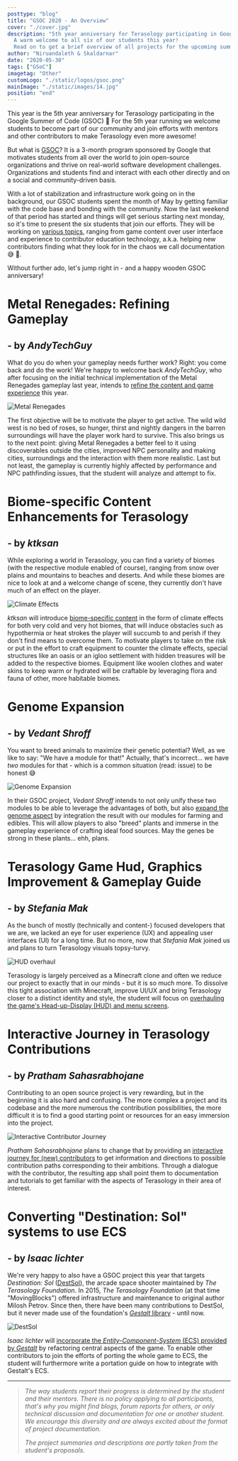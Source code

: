 ```yaml
---
posttype: "blog"
title: "GSOC 2020 - An Overview"
cover: "./cover.jpg"
description: "5th year anniversary for Terasology participating in Google Summer of Code 🎉 
  A warm welcome to all six of our students this year!
  Read on to get a brief overview of all projects for the upcoming summer."
author: "Niruandaleth & Skaldarnar"
date: "2020-05-30"
tags: ["GSoC"]
imagetag: "Other"
customLogo: "./static/logos/gsoc.png"
mainImage: "./static/images/14.jpg"
position: "end"
---
```


This year is the 5th year anniversary for Terasology participating in the Google Summer of Code (GSOC) 🎉
For the 5th year running we welcome students to become part of our community and join efforts with mentors and other contributors to make Terasology even more awesome!

But what is [GSOC]?
It is a 3-month program sponsored by Google that motivates students from all over the world to join open-source organizations and thrive on real-world software development challenges.
Organizations and students find and interact with each other directly and on a social and community-driven basis.

With a lot of stabilization and infrastructure work going on in the background, our GSOC students spent the month of May by getting familiar with the code base and bonding with the community.
Now the last weekend of that period has started and things will get serious starting next monday, so it's time to present the six students that join our efforts.
They will be working on [various topics](https://summerofcode.withgoogle.com/organizations/4775911326482432/), ranging from game content over user interface and experience to contributor education technology, a.k.a. helping new contributors finding what they look for in the chaos we call documentation 😅 🙈.

Without further ado, let's jump right in - and a happy wooden GSOC anniversary!

# Metal Renegades: Refining Gameplay
## - by _AndyTechGuy_

What do you do when your gameplay needs further work? Right: you come back and do the work!
We're happy to welcome back _AndyTechGuy_, who after focusing on the initial technical implementation of the Metal Renegades gameplay last year, intends to [refine the content and game experience] this year.

![Metal Renegades](mr_good-bad-gooey.jpg)

The first objective will be to motivate the player to get active.
The wild wild west is no bed of roses, so hunger, thirst and nightly dangers in the barren surroundings will have the player work hard to survive.
This also brings us to the next point: giving Metal Renegades a better feel to it using discoverables outside the cities, improved NPC personality and making cities, surroundings and the interaction with them more realistic.
Last but not least, the gameplay is currently highly affected by performance and NPC pathfinding issues, that the student will analyze and attempt to fix.


# Biome-specific Content Enhancements for Terasology
## - by _ktksan_

While exploring a world in Terasology, you can find a variety of biomes (with the respective module enabled of course), ranging from snow over plains and mountains to beaches and deserts.
And while these biomes are nice to look at and a welcome change of scene, they currently don't have much of an effect on the player.

![Climate Effects](2020_gsoc_climate-effects.jpg)

_ktksan_ will introduce [biome-specific content] in the form of climate effects for both very cold and very hot biomes, that will induce obstacles such as hypothermia or heat strokes the player will succumb to and perish if they don't find means to overcome them.
To motivate players to take on the risk or put in the effort to craft equipment to counter the climate effects, special structures like an oasis or an igloo settlement with hidden treasures will be added to the respective biomes.
Equipment like woolen clothes and water skins to keep warm or hydrated will be craftable by leveraging flora and fauna of other, more habitable biomes.


# Genome Expansion
## - by _Vedant Shroff_

You want to breed animals to maximize their genetic potential?
Well, as we like to say: "We have a module for that!"
Actually, that's incorrect... we have _two_ modules for that - which is a common situation (read: issue) to be honest 😅

![Genome Expansion](2020_gsoc_genome-expansion.jpg)

In their GSOC project, _Vedant Shroff_ intends to not only unify these two modules to be able to leverage the advantages of both, but also [expand the genome aspect] by integration the result with our modules for farming and edibles.
This will allow players to also "breed" plants and immerse in the gameplay experience of crafting ideal food sources.
May the genes be strong in these plants... ehh, plans.


# Terasology Game Hud, Graphics Improvement & Gameplay Guide
## - by _Stefania Mak_

As the bunch of mostly (technically and content-) focused developers that we are, we lacked an eye for user experience (UX) and appealing user interfaces (UI) for a long time.
But no more, now that _Stefania Mak_ joined us and plans to turn Terasology visuals topsy-turvy.

![HUD overhaul](2020_gsoc_hud-overhaul.jpg)

Terasology is largely perceived as a Minecraft clone and often we reduce our project to exactly that in our minds - but it is so much more.
To dissolve this tight association with Minecraft, improve UI/UX and bring Terasology closer to a distinct identity and style, the student will focus on [overhauling the game's Head-up-Display (HUD) and menu screens].


# Interactive Journey in Terasology Contributions
## - by _Pratham Sahasrabhojane_

Contributing to an open source project is very rewarding, but in the beginning it is also hard and confusing.
The more complex a project and its codebase and the more numerous the contribution possibilities, the more difficult it is to find a good starting point or resources for an easy immersion into the project.

![Interactive Contributor Journey](2020_gsoc_tutorial-journey.jpg)

_Pratham Sahasrabhojane_ plans to change that by providing an [interactive journey for (new) contributors] to get information and directions to possible contribution paths corresponding to their ambitions.
Through a dialogue with the contributor, the resulting app shall point them to documentation and tutorials to get familiar with the aspects of Terasology in their area of interest.


# Converting "Destination: Sol" systems to use ECS
## - by _Isaac lichter_

We're very happy to also have a GSOC project this year that targets _Destination: Sol_ ([DestSol]), the arcade space shooter maintained by _The Terasology Foundation_.
In 2015, _The Terasology Foundation_ (at that time "MovingBlocks") offered infrastructure and maintenance to original author Milosh Petrov.
Since then, there have been many contributions to DestSol, but it never made use of the foundation's [_Gestalt_ library] - until now.

![DestSol](2020_gsoc_dest-sol.png)

_Isaac lichter_ will [incorporate the _Entity-Component-System_ (ECS) provided by _Gestalt_] by refactoring central aspects of the game.
To enable other contributors to join the efforts of porting the whole game to ECS, the student will furthermore write a portation guide on how to integrate with Gestalt's ECS.

---

> _The way students report their progress is determined by the student and their mentors. There is no policy applying to
> all participants, that's why you might find blogs, forum reports for others, or only technical discussion and
> documentation for one or another student. We encourage this diversity and are always excited about the format of
> project documentation._
>
> _The project summaries and descriptions are partly taken from the student's proposals._

<!-- References -->
[GSOC]: https://summerofcode.withgoogle.com/
[DestSol]: http://destinationsol.org/
[_Gestalt_ library]: https://github.com/MovingBlocks/gestalt
[refine the content and game experience]: https://trello.com/b/HB1ZmDtO/gsoc-2020-metal-renegades-refining-gameplay
[biome-specific content]: https://trello.com/b/dT7oWl9X/gsoc-2020-biome-specific-content
[expand the genome aspect]: https://trello.com/b/u0xsLTit/gsoc-2020-terasology-genome-expansion
[overhauling the game's Head-up-Display (HUD) and menu screens]: https://trello.com/b/pcLqkYvp/gsoc-2020-ui-ux
[interactive journey for (new) contributors]: https://trello.com/b/0KnflKHK/gsoc20-tutorial-journey-website
[incorporate the _Entity-Component-System_ (ECS) provided by _Gestalt_]: https://trello.com/c/otWA5UdS/129-isaac-destination-sol
